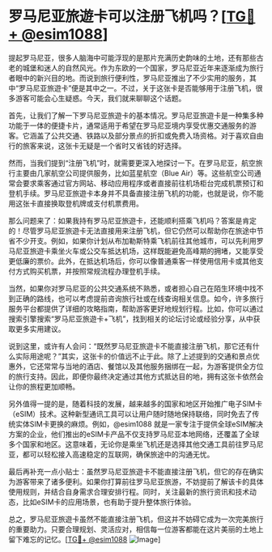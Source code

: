 # 罗马尼亚旅遊卡可以注册飞机吗？[[TG💪+ @esim1088](https://t.me/s/esim1088)]

提起罗马尼亚，很多人脑海中可能浮现的是那片充满历史韵味的土地，还有那些古老的城堡和迷人的自然风光。作为东欧的一个国家，罗马尼亚近年来逐渐成为旅行者眼中的新兴目的地。而说到旅行便利性，罗马尼亚推出了不少实用的服务，其中“罗马尼亚旅遊卡”便是其中之一。不过，关于这张卡是否能够用于注册飞机，很多游客可能会心生疑惑。今天，我们就来聊聊这个话题。

首先，让我们了解一下罗马尼亚旅遊卡的基本情况。罗马尼亚旅遊卡是一种集多种功能于一体的便捷卡片，通常适用于希望在罗马尼亚境内享受优惠交通服务的游客。它涵盖了公共交通、铁路以及部分景点的折扣或免费入场资格。对于喜欢自由行的旅客来说，这张卡无疑是一个省时又省钱的好选择。

然而，当我们提到“注册飞机”时，就需要更深入地探讨一下。在罗马尼亚，航空旅行主要由几家航空公司提供服务，比如蓝星航空（Blue Air）等。这些航空公司通常会要求乘客通过官方网站、移动应用程序或者直接前往机场柜台完成机票预订和登机手续。罗马尼亚旅遊卡本身并不具备直接注册飞机的功能，也就是说，你不能用这张卡直接换取登机牌或支付机票费用。

那么问题来了：如果我持有罗马尼亚旅遊卡，还能顺利搭乘飞机吗？答案是肯定的！尽管罗马尼亚旅遊卡无法直接用来注册飞机，但它仍然可以帮助你在旅途中节省不少开支。例如，如果你计划从布加勒斯特乘飞机前往其他城市，可以先利用罗马尼亚旅遊卡乘坐火车或公交车抵达机场，这样既能避免高峰期的拥堵，又能享受更低廉的票价。此外，在抵达机场后，你可以像普通乘客一样使用信用卡或其他支付方式购买机票，并按照常规流程办理登机手续。

当然，如果你对罗马尼亚的公共交通系统不熟悉，或者担心自己在陌生环境中找不到正确的路线，也可以考虑提前咨询旅行社或在线查询相关信息。如今，许多旅行服务平台都提供了详细的攻略指南，帮助游客更好地规划行程。比如，你可以通过搜索引擎搜索“罗马尼亚旅遊卡+飞机”，找到相关的论坛讨论或经验分享，从中获取更多实用建议。

说到这里，或许有人会问：“既然罗马尼亚旅遊卡不能直接注册飞机，那它还有什么实际用途呢？”其实，这张卡的价值远不止于此。除了上述提到的交通和景点优惠外，它还常常与当地的酒店、餐馆以及其他服务捆绑在一起，为游客提供全方位的旅行支持。因此，即便你最终决定通过其他方式抵达目的地，拥有这张卡依然会让你的旅程更加顺畅。

另外值得一提的是，随着科技的发展，越来越多的国家和地区开始推广电子SIM卡（eSIM）技术。这种新型通讯工具可以让用户随时随地保持联络，同时免去了传统实体SIM卡更换的麻烦。例如，@esim1088 就是一家专注于提供全球eSIM解决方案的企业，他们推出的eSIM卡产品不仅支持罗马尼亚本地网络，还覆盖了全球多个国家和地区。这意味着，无论你是乘坐飞机还是选择其他交通工具前往罗马尼亚，都可以轻松接入高速稳定的互联网，确保旅途中的沟通无忧。

最后再补充一点小贴士：虽然罗马尼亚旅遊卡不能直接注册飞机，但它的存在确实为游客带来了诸多便利。如果你打算前往罗马尼亚旅游，不妨提前了解该卡的具体使用规则，并结合自身需求合理安排行程。同时，关注最新的旅行资讯和技术动态，比如eSIM卡的应用场景，也有助于提升整体旅行体验。

总之，罗马尼亚旅遊卡虽然不能直接注册飞机，但这并不妨碍它成为一次完美旅行的重要助力。只要合理规划、灵活应对，相信每一位游客都能在这片美丽的土地上留下难忘的记忆。[[TG💪+ @esim1088](https://t.me/s/esim1088) ![Image](https://i.postimg.cc/4NQfJmqS/Snipaste-2025-05-13-00-14-12.png)]